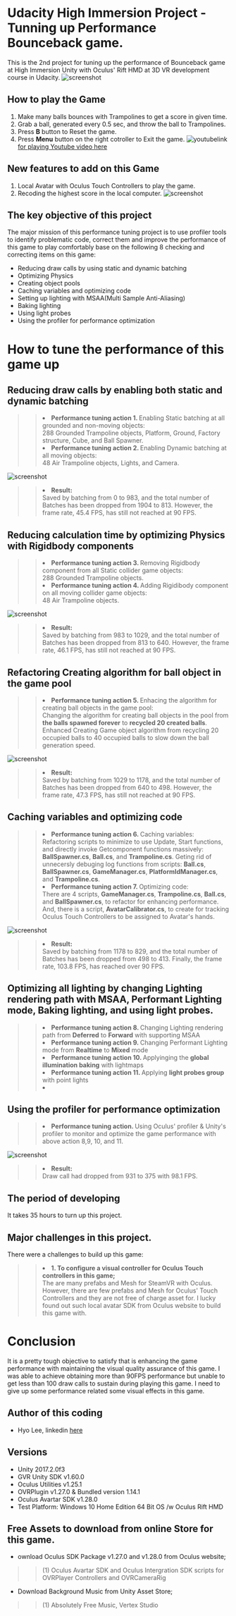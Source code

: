 # Udacity High Immersion Project - Tunning up Performance Bounceback game.  
This is the 2nd project for tuning up the performance of Bounceback game at High Immersion Unity with Oculus' Rift HMD at 3D VR development course in Udacity.
![screenshot](https://github.com/himax25/Performance-Bounceback/blob/master/Screenshots/BallBouncebackGame%20Screenshot0.JPG)
## How to play the Game
1. Make many balls bounces with Trampolines to get a score in given time.
2. Grab a ball, generated every 0.5 sec, and throw the ball to Trampolines.
3. Press <b>B</b> button to Reset the game.
4. Press <b>Menu</b> button on the right cotroller to Exit the game.
![youtubelink](https://github.com/himax25/Performance-Bounceback/blob/master/Screenshots/YouTubesitelink.JPG)[for playing Youtube video here](https://youtu.be/Wb9o5GQAqC8)

## New features to add on this Game
1. Local Avatar with Oculus Touch Controllers to play the game.
2. Recoding the highest score in the local computer.
![screenshot](https://github.com/himax25/Performance-Bounceback/blob/master/Screenshots/BallBouncebackGame%20Screenshot1.JPG)

## The key objective of this project
The major mission of this performance tuning project is to use profiler tools to identify problematic code, 
correct them and improve the performance of this game to play comfortably base on the following 8 checking and correcting items on this game:
* Reducing draw calls by using static and dynamic batching
* Optimizing Physics
* Creating object pools
* Caching variables and optimizing code
* Setting up lighting with MSAA(Multi Sample Anti-Aliasing)
* Baking lighting
* Using light probes
* Using the profiler for performance optimization
 
# How to tune the performance of this game up
## Reducing draw calls by enabling both static and dynamic batching
>> <li> <B>Performance tuning action 1. </B> Enabling Static batching at all grounded and non-moving objects:</li>
>> 288 Grounded Trampoline objects, Platform, Ground, Factory structure, Cube, and Ball Spawner. 
>> <li> <B>Performance tuning action 2. </B> Enabling Dynamic batching at all moving objects:</li>
>> 48 Air Trampoline objects, Lights, and Camera. 
![screenshot](https://github.com/himax25/Performance-Bounceback/blob/master/Screenshots/Enabling%20batching%20Screenshot1.JPG)
>> <li> <B>Result: </B></li>
>> Saved by batching from 0 to 983, and the total number of Batches has been dropped from 1904 to 813. However, the frame rate, 45.4 FPS, has still not reached at 90 FPS. 

## Reducing calculation time by optimizing Physics with Rigidbody components
>> <li> <B>Performance tuning action 3. </B> Removing Rigidbody component from all Static collider game objects:</li>
>> 288 Grounded Trampoline objects. 
>> <li> <B>Performance tuning action 4. </B> Adding Rigidibody component on all moving collider game objects:</li>
>> 48 Air Trampoline objects. 
![screenshot](https://github.com/himax25/Performance-Bounceback/blob/master/Screenshots/Optimizing%20Physics%20Screenshot2.JPG)
>> <li> <B>Result: </B></li>
>> Saved by batching from 983 to 1029, and the total number of Batches has been dropped from 813 to 640. However, the frame rate, 46.1 FPS, has still not reached at 90 FPS. 

## Refactoring Creating algorithm for ball object in the game pool
>> <li> <B>Performance tuning action 5. </B> Enhacing the algorithm for creating ball objects in the game pool:</li>
>> Changing the algorithm for creating ball objects in the pool from <B>the balls spawned forever</B> to <B>recycled 20 created balls</B>. 
>> Enhanced Creating Game object algorithm from recycling 20 occupied balls to 40 occupied balls to slow down the ball generation speed.
![screenshot](https://github.com/himax25/Performance-Bounceback/blob/master/Screenshots/Object%20Pool%20Screenshot3.JPG)
>> <li> <B>Result: </B></li>
>> Saved by batching from 1029 to 1178, and the total number of Batches has been dropped from 640 to 498. However, the frame rate, 47.3 FPS, has still not reached at 90 FPS. 

## Caching variables and optimizing code
>> <li> <B>Performance tuning action 6. </B> Caching variables:</li>
>> Refactoring scripts to minimize to use Update, Start functions, and directly invoke Getcomponent functions massively: <b>BallSpawner.cs</b>, <b>Ball.cs</b>, and <b>Trampoline.cs</B>.
>> Geting rid of unnecersly debuging log functions from scripts: <b>Ball.cs</b>, <b>BallSpawner.cs</b>, <b>GameManager.cs</b>, <b>PlatformIdManager.cs</b>, and <b>Trampoline.cs</b>. 
>> <li> <B>Performance tuning action 7. </B> Optimizing code:</li>
>> There are 4 scripts, <B>GameManager.cs</B>, <b>Trampoline.cs</B>, <B>Ball.cs</B>, and <B>BallSpawner.cs</B>, to refactor for enhancing performance.
>> And, there is a script, <B>AvatarCalibrator.cs</B>, to create for tracking Oculus Touch Controllers to be assigned to Avatar's hands.  
![screenshot](https://github.com/himax25/Performance-Bounceback/blob/master/Screenshots/Optimizing%20Code%20Screenshot4.JPG)
>> <li> <B>Result: </B></li>
>> Saved by batching from 1178 to 829, and the total number of Batches has been dropped from 498 to 413. Finally, the frame rate, 103.8 FPS, has reached over 90 FPS.

## Optimizing all lighting by changing Lighting rendering path with MSAA, Performant Lighting mode, Baking lighting, and using light probes. 
>> <li> <B>Performance tuning action 8. </B> Changing Lighting rendering path from <B>Deferred</B> to <B>Forward</B> with supporting MSAA</li>
>> <li> <B>Performance tuning action 9. </B> Changing Performant Lighting mode from <B>Realtime</B> to <B>Mixed</B> mode</li>
>> <li> <B>Performance tuning action 10. </B> Applyinging the <B>global illumination baking</B> with lightmaps</li>
>> <li> <B>Performance tuning action 11. </B> Applying <B>light probes group</B> with point lights<li>
 
## Using the profiler for performance optimization 
>> <li> <B> Performance tuning action. </B> Using Oculus' profiler & Unity's profiler to monitor and optimize the game performance with above action 8,9, 10, and 11. </li>
![screenshot](https://github.com/himax25/Performance-Bounceback/blob/master/Screenshots/Optimizing%20Lighting%20Screenshot5.JPG)
>> <li> <B>Result: </B></li>
>> Draw call had dropped from 931 to 375 with 98.1 FPS.

## The period of developing
It takes 35 hours to turn up this project.

## Major challenges in this project.
There were a challenges to build up this game: 
>> <li> <B>1. To configure a visual controller for Oculus Touch controllers in this game; </B></li> 
>> The are many prefabs and Mesh for SteamVR with Oculus. However, there are few prefabs and Mesh for Oculus' Touch Controllers and they are not free of charge asset for. I lucky found out such local avatar SDK from Oculus website to build this game with.
>>
# Conclusion
It is a pretty tough objective to satisfy that is enhancing the game performance with maintaining the visual quality assurance of this game. I was able to achieve obtaining more than 90FPS performance but unable to get less than 100 draw calls to sustain during playing this game. I need to give up some performance related some visual effects in this game.   

## **Author of this coding**
* Hyo Lee, linkedin [here](https://www.linkedin.com/in/hyomaxlee/)
 
## Versions
- Unity 2017.2.0f3
- GVR Unity SDK v1.60.0
- Oculus Utilities v1.25.1 
- OVRPlugin v1.27.0 & Bundled version 1.14.1 
- Oculus Avartar SDK v1.28.0
- Test Platform: Windows 10 Home Edition 64 Bit OS /w Oculus Rift HMD

## Free Assets to download from online Store for this game. 
- ownload Oculus SDK Package v1.27.0 and v1.28.0 from Oculus website;
>> (1) Oculus Avartar SDK and Oculus Intergration SDK scripts for OVRPlayer Controllers and OVRCameraRig
- Download Background Music from Unity Asset Store;
>> (1) Absolutely Free Music, Vertex Studio
